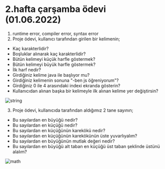# 2.hafta çarşamba ödevi (01.06.2022)
  1) runtime error, compiler error, syntax error
  2) Proje ödevi, kullanıcı tarafından girilen bir kelimenin;
 - Kaç karakterlidir?
 - Boşluklar alınarak kaç karakterlidir?
 - Bütün kelimeyi küçük harfle göstermek?
 - Bütün kelimeyi büyük harfle göstermek?
 - İlk harf nedir?
 - Girdiğiniz kelime java ile başlıyor mu?
 - Girdiğiniz kelimenin sonuna "-ben js öğreniyorum"?
 - Girdiğiniz 0 ile 4 arasındaki indexi ekranda gösterin?
 - Kullanıcıdan alınan başka bir kelimeyle ilk alınan kelime yer değiştirsin?
 
 ![string](https://user-images.githubusercontent.com/86284062/173396509-cf3dc877-94d1-4404-ba55-1c7258745a0f.png)

 3) Proje ödevi, kullanıcıda tarafından aldığımız 2 tane sayının;
   - Bu sayılardan en büyüğü nedir?
   - Bu sayılardan en küçüğü nedir?
   - Bu sayılardan en küçüğünün karekökü nedir?
   - Bu sayılardan en küçüğünün karekökünün üste yuvarlıyalım?
   - Bu sayılardan en büyüğünün mutlak değeri nedir?
   - Bu sayılardan en büyüğü alt taban en küçüğü üst taban şeklinde üstünü alalım?

![math](https://user-images.githubusercontent.com/86284062/173396520-65754a2c-7b74-4ccb-81f1-ce1f5a76c451.png)
